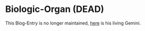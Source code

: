 # Biologic-Organ (DEAD)

This Blog-Entry is no longer maintained, [here](40100000.md) is his living Gemini.